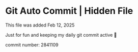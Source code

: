 # Git Auto Commit | Hidden File

This file was added Feb 12, 2025

Just for fun and keeping my daily git commit active 🤪

commit number: 2841109
